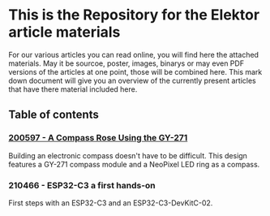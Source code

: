 # This is the Repository for the Elektor article materials

For our various articles you can read online, you will find here the attached materials.
May it be sourcoe, poster, images, binarys or may even PDF versions of the articles at one point, those will be combined here.
This mark down document will give you an overview of the currently present articles that have there material included here. 

## Table of contents

### [200597 - A Compass Rose Using the GY-271](https://www.elektormagazine.com/articles/compass-rose-using-the-gy-271)
 Building an electronic compass doesn't have to be difficult. This design features a GY-271 compass module and a NeoPixel LED ring as a compass.
 
### 210466 - ESP32-C3 a first hands-on
 First steps with an ESP32-C3 and an ESP32-C3-DevKitC-02.
 

